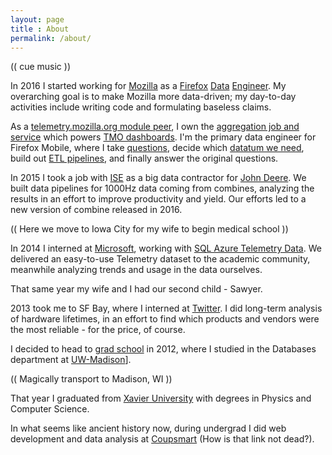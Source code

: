 ```yaml
---
layout: page
title : About
permalink: /about/
---
```


(( cue music ))

In 2016 I started working for [Mozilla](http://www.mozilla.org) as a [Firefox](http://www.firefox.com) [Data](https://en.wikipedia.org/wiki/Assumption_(short_story)) [Engineer](https://en.wikipedia.org/wiki/Voltage_converter). My overarching goal is to make Mozilla more data-driven; my day-to-day activities include writing code and formulating baseless claims.

As a [telemetry.mozilla.org module peer](https://wiki.mozilla.org/Modules/Firefox#telemetry.mozilla.org), I own the [aggregation job and service](https://github.com/mozilla/python_mozaggregator) which powers [TMO dashboards](https://telemetry.mozilla.org/new-pipeline/evo.html). I'm the primary data engineer for Firefox Mobile, where I take [questions](https://www.github.com/mozilla-mobile/focus-android/issues/59), decide which [datatum we need](https://github.com/mozilla-services/mozilla-pipeline-schemas/commit/ef065dafd8a202d699745ad593b5add5e210511c), build out [ETL pipelines](https://github.com/mozilla/telemetry-batch-view/pull/203), and finally answer the original questions.

In 2015 I took a job with [ISE](http://wwww.iseinc.biz) as a big data contractor for [John Deere](https://www.deere.com). We built data pipelines for 1000Hz data coming from combines, analyzing the results in an effort to improve productivity and yield. Our efforts led to a new version of combine released in 2016.

(( Here we move to Iowa City for my wife to begin medical school ))

In 2014 I interned at [Microsoft](http://www.microsoft.com), working with [SQL Azure Telemetry Data](http://dl.acm.org/citation.cfm?id=2806845&CFID=932480642&CFTOKEN=29323160). We delivered an easy-to-use Telemetry dataset to the academic community, meanwhile analyzing trends and usage in the data ourselves.

That same year my wife and I had our second child - Sawyer.

2013 took me to SF Bay, where I interned at [Twitter](http://twitter.com). I did long-term analysis of hardware lifetimes, in an effort to find which products and vendors were the most reliable - for the price, of course.

I decided to head to [grad school](https://en.wikipedia.org/wiki/List_of_National_Monuments_of_the_United_States) in 2012, where I studied in the Databases department at [UW-Madison](http://cs.wisc.edur)].

(( Magically transport to Madison, WI ))

That year I graduated from [Xavier University](http://xavier.edu) with degrees in Physics and Computer Science.

In what seems like ancient history now, during undergrad I did web development and data analysis at [Coupsmart](http://www.coupsmart.com/) (How is that link not dead?).
